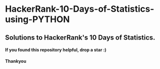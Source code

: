 # HackerRank-10-Days-of-Statistics-using-PYTHON
## Solutions to HackerRank's 10 Days of Statistics.
#### If you found this repository helpful, drop a star :)
#### Thankyou
